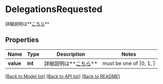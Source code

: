 # DelegationsRequested

詳細説明は**[こちら](#tag/delegations)**

## Properties
Name | Type | Description | Notes
------------ | ------------- | ------------- | -------------
**value** | **int** | 詳細説明は**[こちら](#tag/delegations)** |  must be one of [0, 1, ]

[[Back to Model list]](../README.md#documentation-for-models) [[Back to API list]](../README.md#documentation-for-api-endpoints) [[Back to README]](../README.md)



